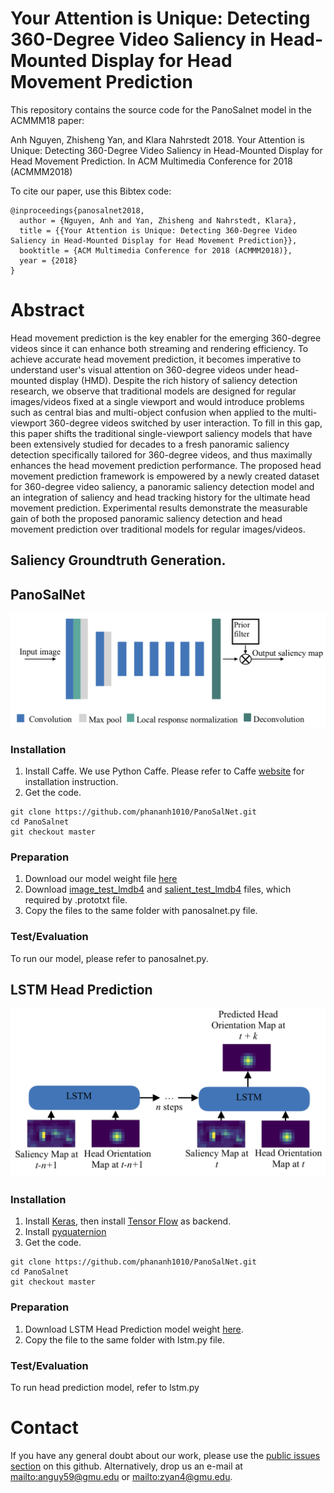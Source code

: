 # Your Attention is Unique: Detecting 360-Degree Video Saliency in Head-Mounted Display for Head Movement Prediction
This repository contains the source code for the PanoSalnet model in the ACMMM18 paper:

Anh Nguyen, Zhisheng Yan, and Klara Nahrstedt 2018. Your Attention is Unique: Detecting 360-Degree Video Saliency in Head-Mounted Display for Head Movement Prediction. In ACM Multimedia Conference for 2018 (ACMMM2018)

To cite our paper, use this Bibtex code: 
```
@inproceedings{panosalnet2018,
  author = {Nguyen, Anh and Yan, Zhisheng and Nahrstedt, Klara},
  title = {{Your Attention is Unique: Detecting 360-Degree Video Saliency in Head-Mounted Display for Head Movement Prediction}},
  booktitle = {ACM Multimedia Conference for 2018 (ACMMM2018)},
  year = {2018}
}
```
# Abstract
Head movement prediction is the key enabler for the emerging 360-degree videos since it can enhance both streaming and rendering efficiency. To achieve accurate head movement prediction, it becomes imperative to understand user's visual attention on 360-degree videos under head-mounted display (HMD). Despite the rich history of saliency detection research, we observe that traditional models are designed for regular images/videos fixed at a single viewport and would introduce problems such as central bias and multi-object confusion when applied to the multi-viewport 360-degree videos switched by user interaction. To fill in this gap, this paper shifts the traditional single-viewport saliency models that have been extensively studied for decades to a fresh panoramic saliency detection specifically tailored for 360-degree videos, and thus maximally enhances the head movement prediction performance. The proposed head movement prediction framework is empowered by a newly created dataset for 360-degree video saliency, a panoramic saliency detection model and an integration of saliency and head tracking history for the ultimate head movement prediction. Experimental results demonstrate the measurable gain of both the proposed panoramic saliency detection and head movement prediction over traditional models for regular images/videos.

## Saliency Groundtruth Generation.

## PanoSalNet
![panosalnet-fig](PanoSalNet.png)
### Installation
1. Install Caffe. We use Python Caffe. Please refer to Caffe [website](http://caffe.berkeleyvision.org/installation.html) for installation instruction.
2. Get the code.
  ```Shell
  git clone https://github.com/phananh1010/PanoSalNet.git
  cd PanoSalnet
  git checkout master
  ```
### Preparation
1. Download our model weight file [here](https://www.dropbox.com/s/smiplkpqlv0npsm/panosalnet_iter_800.caffemodel?dl=0)
2. Download [image_test_lmdb4](https://www.dropbox.com/s/pbhpor25cxabx17/image_test_lmdb4.zip?dl=0) and [salient_test_lmdb4](https://www.dropbox.com/s/v8gn4hbn7qisk6u/salient_test_lmdb4.zip?dl=0) files, which required by .prototxt file.
3. Copy the files to the same folder with panosalnet.py file. 

### Test/Evaluation
To run our model, please refer to panosalnet.py.

## LSTM Head Prediction
![panosalnet-fig](lstm.png)

### Installation
1. Install [Keras](https://keras.io/#installation), then install [Tensor Flow](https://www.tensorflow.org/install/) as backend.
2. Install [pyquaternion](http://kieranwynn.github.io/pyquaternion/)
3. Get the code.
  ```Shell
  git clone https://github.com/phananh1010/PanoSalNet.git
  cd PanoSalnet
  git checkout master
  ```
### Preparation
1. Download LSTM Head Prediction model weight [here](https://www.dropbox.com/s/z0ygecs9oyf59v5/model3_360net_128_w16_h9_8000?dl=0).
2. Copy the file to the same folder with lstm.py file. 

### Test/Evaluation
To run head prediction model, refer to lstm.py


# Contact
If you have any general doubt about our work, please use the [public issues section](https://github.com/phananh1010/PanoSalNet/issues) on this github. Alternatively, drop us an e-mail at <mailto:anguy59@gmu.edu> or <mailto:zyan4@gmu.edu>.
